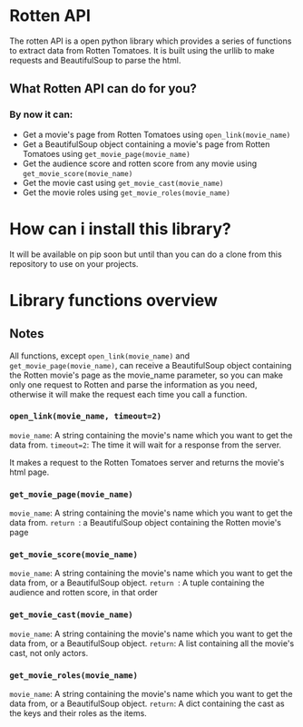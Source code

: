 # Rotten API

The rotten API is a open python library which provides a series of functions to extract data from Rotten Tomatoes. It is built using the urllib to make requests and BeautifulSoup to parse the html.

## What Rotten API can do for you?

### By now it can:
- Get a movie's page from Rotten Tomatoes using ```open_link(movie_name)```
- Get a BeautifulSoup object containing a movie's page from Rotten Tomatoes using ```get_movie_page(movie_name)```
- Get the audience score and rotten score from any movie using ```get_movie_score(movie_name)```
- Get the movie cast using ```get_movie_cast(movie_name)```
- Get the movie roles using ```get_movie_roles(movie_name)```

# How can i install this library?
It will be available on pip soon but until than you can do a clone from this repository to use on your projects.

# Library functions overview

## Notes

All functions, except ```open_link(movie_name)``` and ```get_movie_page(movie_name)```, can receive a BeautifulSoup object containing the Rotten movie's page as the movie_name parameter, so you can make only one request to Rotten and parse the information as you need, otherwise it will make the request each time you call a function.

### ```open_link(movie_name, timeout=2)```
```movie_name```: A string containing the movie's name which you want to get the data from.
```timeout=2```: The time it will wait for a response from the server.

It makes a request to the Rotten Tomatoes server and returns the movie's html page.

### ```get_movie_page(movie_name)```
```movie_name```: A string containing the movie's name which you want to get the data from.
```return ```: a BeautifulSoup object containing the Rotten movie's page

### ```get_movie_score(movie_name)```
```movie_name```: A string containing the movie's name which you want to get the data from, or a BeautifulSoup object.
```return ```: A tuple containing the audience and rotten score, in that order

### ```get_movie_cast(movie_name)```
```movie_name```: A string containing the movie's name which you want to get the data from, or a BeautifulSoup object.
```return```: A list containing all the movie's cast, not only actors.

### ```get_movie_roles(movie_name)```
```movie_name```: A string containing the movie's name which you want to get the data from, or a BeautifulSoup object.
```return```: A dict containing the cast as the keys and their roles as the items.